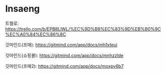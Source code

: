# Insaeng


트렐로: https://trello.com/b/EPB8LlWL/%EC%9D%B8%EC%83%9D%EB%B0%9C%EC%A0%84%EC%86%8C

깃마인드(프매): https://gitmind.com/app/docs/mh1xteui

깃마인드(쇼핑몰): https://gitmind.com/app/docs/mnhzzlde

깃마인드(프매2): https://gitmind.com/app/docs/moxpv6b7
